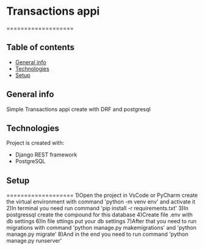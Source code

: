 # Transactions appi
===================

## Table of contents
* [General info](#general-info)
* [Technologies](#technologies)
* [Setup](#setup)

## General info
Simple Transactions appi create with DRF and postgresql

## Technologies
Project is created with:
* Django REST framework
* PostgreSQL

## Setup
===================
1)Open the project in VsCode or PyCharm create the virtual environment with command 'python -m venv env' and activate it
2)In terminal you need run command 'pip install -r requirements.txt'
3)In postgressql create the compound for this database
4)Create file .env with db settings
6)In file sttings put your db settings
7)After that you need to run migrations with command 'python manage.py makemigrations' and 'python manage.py migrate'
8)And in the end you need to run command 'python manage.py runserver'
